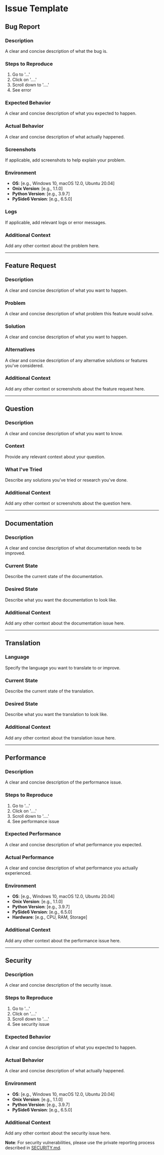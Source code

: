 # Issue Template

## Bug Report

### Description
A clear and concise description of what the bug is.

### Steps to Reproduce
1. Go to '...'
2. Click on '....'
3. Scroll down to '....'
4. See error

### Expected Behavior
A clear and concise description of what you expected to happen.

### Actual Behavior
A clear and concise description of what actually happened.

### Screenshots
If applicable, add screenshots to help explain your problem.

### Environment
- **OS**: [e.g., Windows 10, macOS 12.0, Ubuntu 20.04]
- **Onix Version**: [e.g., 1.1.0]
- **Python Version**: [e.g., 3.9.7]
- **PySide6 Version**: [e.g., 6.5.0]

### Logs
If applicable, add relevant logs or error messages.

### Additional Context
Add any other context about the problem here.

---

## Feature Request

### Description
A clear and concise description of what you want to happen.

### Problem
A clear and concise description of what problem this feature would solve.

### Solution
A clear and concise description of what you want to happen.

### Alternatives
A clear and concise description of any alternative solutions or features you've considered.

### Additional Context
Add any other context or screenshots about the feature request here.

---

## Question

### Description
A clear and concise description of what you want to know.

### Context
Provide any relevant context about your question.

### What I've Tried
Describe any solutions you've tried or research you've done.

### Additional Context
Add any other context or screenshots about the question here.

---

## Documentation

### Description
A clear and concise description of what documentation needs to be improved.

### Current State
Describe the current state of the documentation.

### Desired State
Describe what you want the documentation to look like.

### Additional Context
Add any other context about the documentation issue here.

---

## Translation

### Language
Specify the language you want to translate to or improve.

### Current State
Describe the current state of the translation.

### Desired State
Describe what you want the translation to look like.

### Additional Context
Add any other context about the translation issue here.

---

## Performance

### Description
A clear and concise description of the performance issue.

### Steps to Reproduce
1. Go to '...'
2. Click on '....'
3. Scroll down to '....'
4. See performance issue

### Expected Performance
A clear and concise description of what performance you expected.

### Actual Performance
A clear and concise description of what performance you actually experienced.

### Environment
- **OS**: [e.g., Windows 10, macOS 12.0, Ubuntu 20.04]
- **Onix Version**: [e.g., 1.1.0]
- **Python Version**: [e.g., 3.9.7]
- **PySide6 Version**: [e.g., 6.5.0]
- **Hardware**: [e.g., CPU, RAM, Storage]

### Additional Context
Add any other context about the performance issue here.

---

## Security

### Description
A clear and concise description of the security issue.

### Steps to Reproduce
1. Go to '...'
2. Click on '....'
3. Scroll down to '....'
4. See security issue

### Expected Behavior
A clear and concise description of what you expected to happen.

### Actual Behavior
A clear and concise description of what actually happened.

### Environment
- **OS**: [e.g., Windows 10, macOS 12.0, Ubuntu 20.04]
- **Onix Version**: [e.g., 1.1.0]
- **Python Version**: [e.g., 3.9.7]
- **PySide6 Version**: [e.g., 6.5.0]

### Additional Context
Add any other context about the security issue here.

**Note**: For security vulnerabilities, please use the private reporting process described in [SECURITY.md](SECURITY.md).
